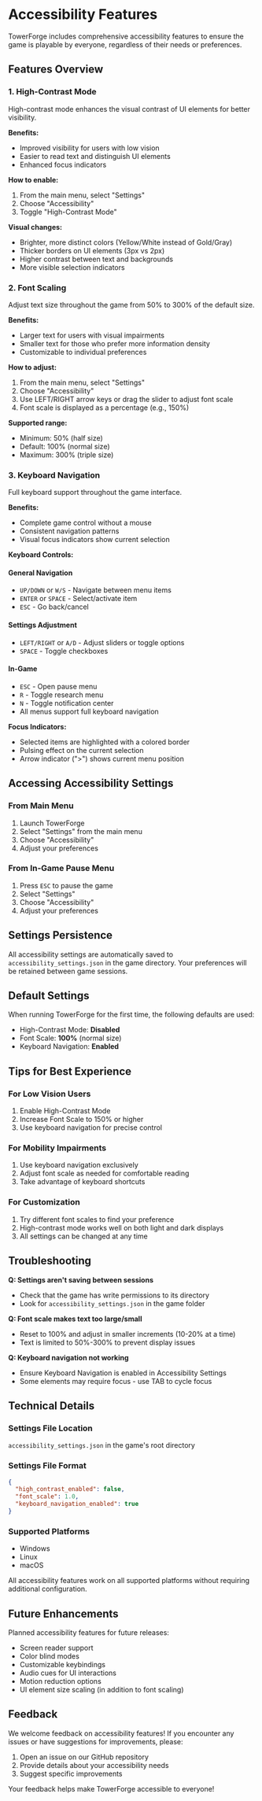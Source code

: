 # Accessibility Features

TowerForge includes comprehensive accessibility features to ensure the game is playable by everyone, regardless of their needs or preferences.

## Features Overview

### 1. High-Contrast Mode

High-contrast mode enhances the visual contrast of UI elements for better visibility.

**Benefits:**
- Improved visibility for users with low vision
- Easier to read text and distinguish UI elements
- Enhanced focus indicators

**How to enable:**
1. From the main menu, select "Settings"
2. Choose "Accessibility"
3. Toggle "High-Contrast Mode"

**Visual changes:**
- Brighter, more distinct colors (Yellow/White instead of Gold/Gray)
- Thicker borders on UI elements (3px vs 2px)
- Higher contrast between text and backgrounds
- More visible selection indicators

### 2. Font Scaling

Adjust text size throughout the game from 50% to 300% of the default size.

**Benefits:**
- Larger text for users with visual impairments
- Smaller text for those who prefer more information density
- Customizable to individual preferences

**How to adjust:**
1. From the main menu, select "Settings"
2. Choose "Accessibility"
3. Use LEFT/RIGHT arrow keys or drag the slider to adjust font scale
4. Font scale is displayed as a percentage (e.g., 150%)

**Supported range:**
- Minimum: 50% (half size)
- Default: 100% (normal size)
- Maximum: 300% (triple size)

### 3. Keyboard Navigation

Full keyboard support throughout the game interface.

**Benefits:**
- Complete game control without a mouse
- Consistent navigation patterns
- Visual focus indicators show current selection

**Keyboard Controls:**

#### General Navigation
- `UP/DOWN` or `W/S` - Navigate between menu items
- `ENTER` or `SPACE` - Select/activate item
- `ESC` - Go back/cancel

#### Settings Adjustment
- `LEFT/RIGHT` or `A/D` - Adjust sliders or toggle options
- `SPACE` - Toggle checkboxes

#### In-Game
- `ESC` - Open pause menu
- `R` - Toggle research menu
- `N` - Toggle notification center
- All menus support full keyboard navigation

**Focus Indicators:**
- Selected items are highlighted with a colored border
- Pulsing effect on the current selection
- Arrow indicator (">") shows current menu position

## Accessing Accessibility Settings

### From Main Menu
1. Launch TowerForge
2. Select "Settings" from the main menu
3. Choose "Accessibility"
4. Adjust your preferences

### From In-Game Pause Menu
1. Press `ESC` to pause the game
2. Select "Settings"
3. Choose "Accessibility"
4. Adjust your preferences

## Settings Persistence

All accessibility settings are automatically saved to `accessibility_settings.json` in the game directory. Your preferences will be retained between game sessions.

## Default Settings

When running TowerForge for the first time, the following defaults are used:
- High-Contrast Mode: **Disabled**
- Font Scale: **100%** (normal size)
- Keyboard Navigation: **Enabled**

## Tips for Best Experience

### For Low Vision Users
1. Enable High-Contrast Mode
2. Increase Font Scale to 150% or higher
3. Use keyboard navigation for precise control

### For Mobility Impairments
1. Use keyboard navigation exclusively
2. Adjust font scale as needed for comfortable reading
3. Take advantage of keyboard shortcuts

### For Customization
1. Try different font scales to find your preference
2. High-contrast mode works well on both light and dark displays
3. All settings can be changed at any time

## Troubleshooting

**Q: Settings aren't saving between sessions**
- Check that the game has write permissions to its directory
- Look for `accessibility_settings.json` in the game folder

**Q: Font scale makes text too large/small**
- Reset to 100% and adjust in smaller increments (10-20% at a time)
- Text is limited to 50%-300% to prevent display issues

**Q: Keyboard navigation not working**
- Ensure Keyboard Navigation is enabled in Accessibility Settings
- Some elements may require focus - use TAB to cycle focus

## Technical Details

### Settings File Location
`accessibility_settings.json` in the game's root directory

### Settings File Format
```json
{
  "high_contrast_enabled": false,
  "font_scale": 1.0,
  "keyboard_navigation_enabled": true
}
```

### Supported Platforms
- Windows
- Linux
- macOS

All accessibility features work on all supported platforms without requiring additional configuration.

## Future Enhancements

Planned accessibility features for future releases:
- Screen reader support
- Color blind modes
- Customizable keybindings
- Audio cues for UI interactions
- Motion reduction options
- UI element size scaling (in addition to font scaling)

## Feedback

We welcome feedback on accessibility features! If you encounter any issues or have suggestions for improvements, please:
1. Open an issue on our GitHub repository
2. Provide details about your accessibility needs
3. Suggest specific improvements

Your feedback helps make TowerForge accessible to everyone!
